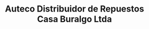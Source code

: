 ---
title: "Auteco Distribuidor de Repuestos Casa Buralgo Ltda"
url: /caicedonia/auteco-distribuidor-de-repuestos-casa-buralgo-ltda/
shop: hardware
---